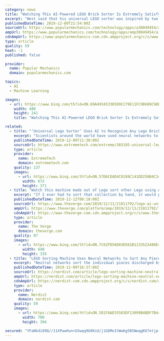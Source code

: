 ```yaml
---
category: news
title: "Watching This AI-Powered LEGO Brick Sorter Is Extremely Satisfying"
excerpt: "West said that his universal LEGO sorter was inspired by two of these previous creations, including a 2011 model built by YouTuber Akiyuki Brick Channel, which was the first of these LEGO machines to sort a large number of pieces, and a 2017 machine that was the first to use AI to sort LEGO. For over two years, West has worked on his LEGO ..."
publishedDateTime: 2019-12-09T22:54:00Z
sourceUrl: https://www.popularmechanics.com/technology/apps/a30049454/ai-universal-lego-sorter/
ampUrl: https://www.popularmechanics.com/technology/apps/amp30049454/ai-universal-lego-sorter/
cdnAmpUrl: https://www-popularmechanics-com.cdn.ampproject.org/c/s/www.popularmechanics.com/technology/apps/amp30049454/ai-universal-lego-sorter/
type: article
quality: 59
heat: -1
published: false

provider:
  name: Popular Mechanics
  domain: popularmechanics.com

topics:
  - AI
  - Machine Learning

images:
  - url: https://www.bing.com/th?id=ON.69A493453305D9CC79E11FC9D689C98E
    width: 480
    height: 241
    title: "Watching This AI-Powered LEGO Brick Sorter Is Extremely Satisfying"

related:
  - title: "‘Universal Lego Sorter’ Uses AI to Recognize Any Lego Brick"
    excerpt: "Scientists around the world have used neural networks to train self-driving cars, diagnose disease, and search for exoplanets. Now, someone is finally leveraging this technology to do something useful: sorting Lego bricks. On YouTube, you can learn how one man created a Lego sorting machine using AI ... the Universal Lego Sorter can recognize ..."
    publishedDateTime: 2019-12-09T11:30:00Z
    sourceUrl: https://www.extremetech.com/extreme/303105-universal-lego-sorter-uses-ai-to-recognize-any-lego-brick
    type: article
    provider:
      name: ExtremeTech
      domain: extremetech.com
    quality: 137
    images:
      - url: https://www.bing.com/th?id=ON.57D6CEAD4C8189C141DD258B4C34B2FC
        width: 672
        height: 371
  - title: "Watch this machine made out of Lego sort other Lego using AI"
    excerpt: "If I ever had to sort that collection by hand, it would probably take me the better part of the next 20 years — but perhaps I could use this AI-powered Lego sorting machine that’s made in large part out of more than 10,000 Lego bricks (via ExtremeTech). Dubbed the “Universal Lego Sorting Machine” by its creator, Daniel West, it’s a ..."
    publishedDateTime: 2019-12-12T00:10:00Z
    sourceUrl: https://www.theverge.com/2019/12/11/21011792/lego-ai-universal-sorting-machine
    ampUrl: https://www.theverge.com/platform/amp/2019/12/11/21011792/lego-ai-universal-sorting-machine
    cdnAmpUrl: https://www-theverge-com.cdn.ampproject.org/c/s/www.theverge.com/platform/amp/2019/12/11/21011792/lego-ai-universal-sorting-machine
    type: article
    provider:
      name: The Verge
      domain: theverge.com
    quality: 87
    images:
      - url: https://www.bing.com/th?id=ON.7C62FD56D03D561B1133523480E48A1F
        width: 640
        height: 335
  - title: "LEGO Sorting Machine Uses Neural Networks to Sort Any Piece"
    excerpt: "Neutral networks sort the individual pieces discharged by the “vibration feeder.” The most astounding part of the universal LEGO sorter is its use of artificial intelligence, specifically machine learning, and even more specifically, convolutional neural networks. West describes in more detail how the neural networks work in the video below ..."
    publishedDateTime: 2019-12-09T16:37:00Z
    sourceUrl: https://nerdist.com/article/lego-sorting-machine-neutral-networks/
    ampUrl: https://nerdist.com/article/lego-sorting-machine-neutral-networks/?amp
    cdnAmpUrl: https://nerdist-com.cdn.ampproject.org/c/s/nerdist.com/article/lego-sorting-machine-neutral-networks/?amp
    type: article
    provider:
      name: Nerdist
      domain: nerdist.com
    quality: 59
    images:
      - url: https://www.bing.com/th?id=ON.5D1FAAE55583DF13099B4BDF7B446C02
        width: 700
        height: 394

secured: "YFaNkdi89Q//11XPwwHun+GXwqq9U8KsU/j1GDMoItWwbg5BSWwqgK67etjp+aBWA/G8M2ixw2VycIhFAKCHvxBTh+Jv1A7YY+HLlA6oDxW+AJ2ceXDiuxlwNt3ZFneHBi+IeplEUcnBCsH8KOo+V5sChZDC//LJaszqpvyBuS5HmvKFS7iBTsVJzUS/FVVq9ahLYPMIzrffxzQxe1ntPR6m+0Y+h/XCVFSIz5ibfXBvkpqS1bDdt4oasashcNddIPFwdLUeDJCyM5qWwJx/FQ==;R/vkphivTnghSqGJGtZVdQ=="
---
```


